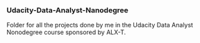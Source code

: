 ### Udacity-Data-Analyst-Nanodegree
Folder for all the projects done by me in the Udacity Data Analyst Nonodegree course sponsored by ALX-T.
